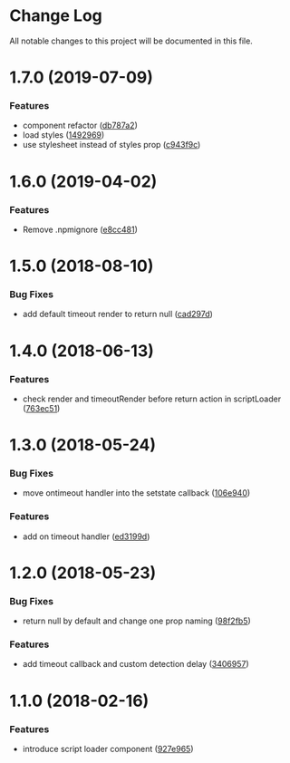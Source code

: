 # Change Log

All notable changes to this project will be documented in this file.

<a name="1.7.0"></a>
# 1.7.0 (2019-07-09)


### Features

* component refactor ([db787a2](https://github.com/SUI-Components/schibsted-spain-components/commit/db787a2))
* load styles ([1492969](https://github.com/SUI-Components/schibsted-spain-components/commit/1492969))
* use stylesheet instead of styles prop ([c943f9c](https://github.com/SUI-Components/schibsted-spain-components/commit/c943f9c))



<a name="1.6.0"></a>
# 1.6.0 (2019-04-02)


### Features

* Remove .npmignore ([e8cc481](https://github.com/SUI-Components/schibsted-spain-components/commit/e8cc481))



<a name="1.5.0"></a>
# 1.5.0 (2018-08-10)


### Bug Fixes

* add default timeout render to return null ([cad297d](https://github.com/SUI-Components/schibsted-spain-components/commit/cad297d))



<a name="1.4.0"></a>
# 1.4.0 (2018-06-13)


### Features

* check render and timeoutRender before return action in scriptLoader ([763ec51](https://github.com/SUI-Components/schibsted-spain-components/commit/763ec51))



<a name="1.3.0"></a>
# 1.3.0 (2018-05-24)


### Bug Fixes

* move ontimeout handler into the setstate callback ([106e940](https://github.com/SUI-Components/schibsted-spain-components/commit/106e940))


### Features

* add on timeout handler ([ed3199d](https://github.com/SUI-Components/schibsted-spain-components/commit/ed3199d))



<a name="1.2.0"></a>
# 1.2.0 (2018-05-23)


### Bug Fixes

* return null by default and change one prop naming ([98f2fb5](https://github.com/SUI-Components/schibsted-spain-components/commit/98f2fb5))


### Features

* add timeout callback and custom detection delay ([3406957](https://github.com/SUI-Components/schibsted-spain-components/commit/3406957))



<a name="1.1.0"></a>
# 1.1.0 (2018-02-16)


### Features

* introduce script loader component ([927e965](https://github.com/SUI-Components/schibsted-spain-components/commit/927e965))



